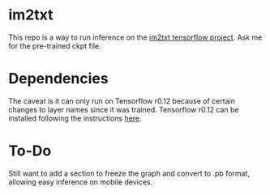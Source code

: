 # im2txt
This repo is a way to run inference on the [im2txt tensorflow project](https://github.com/tensorflow/models/tree/master/research/im2txt). Ask me for the pre-trained ckpt file.

# Dependencies
The caveat is it can only run on Tensorflow r0.12 because of certain changes to layer names since it was trained. 
Tensorflow r0.12 can be installed following the instructions [here](https://www.tensorflow.org/versions/r0.12/get_started/os_setup).


# To-Do
Still want to add a section to freeze the graph and convert to .pb format, allowing easy inference on mobile devices.
